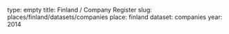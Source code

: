 type: empty
title: Finland / Company Register
slug: places/finland/datasets/companies
place: finland
dataset: companies
year: 2014
